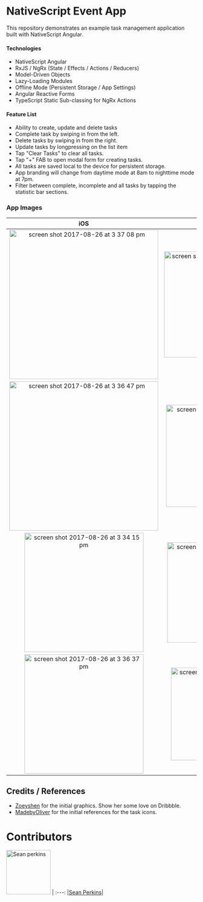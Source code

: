 # NativeScript Event App
This repository demonstrates an example task management application built with NativeScript Angular.

#### Technologies
- NativeScript Angular
- RxJS / NgRx (State / Effects / Actions / Reducers)
- Model-Driven Objects
- Lazy-Loading Modules
- Offline Mode (Persistent Storage / App Settings)
- Angular Reactive Forms
- TypeScript Static Sub-classing for NgRx Actions

#### Feature List
- Ability to create, update and delete tasks
- Complete task by swiping in from the left.
- Delete tasks by swiping in from the right.
- Update tasks by longpressing on the list item
- Tap "Clear Tasks" to clear all tasks.
- Tap "+" FAB to open modal form for creating tasks.
- All tasks are saved local to the device for persistent storage.
- App branding will change from daytime mode at 8am to nighttime mode at 7pm.
- Filter between complete, incomplete and all tasks by tapping the statistic bar sections.


### App Images

|iOS|Android|
|:---:|:---:|
|<img width="394" alt="screen shot 2017-08-26 at 3 37 08 pm" src="https://user-images.githubusercontent.com/13732623/29744518-6f2bc1e8-8a74-11e7-8674-9988d56d56a3.png">|<img width="280" alt="screen shot 2017-08-26 at 8 43 18 pm" src="https://user-images.githubusercontent.com/13732623/29746170-a6c95f18-8a9f-11e7-9737-ec21b3d05ddf.png">|
|<img width="394" alt="screen shot 2017-08-26 at 3 36 47 pm" src="https://user-images.githubusercontent.com/13732623/29744521-7be4fd14-8a74-11e7-997d-00eb709f45ee.png">|<img width="270" alt="screen shot 2017-08-26 at 8 42 15 pm" src="https://user-images.githubusercontent.com/13732623/29746158-689648c8-8a9f-11e7-937d-2184b3e1c705.png">|
|<img width="315" alt="screen shot 2017-08-26 at 3 34 15 pm" src="https://user-images.githubusercontent.com/13732623/29744515-48434e3e-8a74-11e7-9544-115fd997122d.png">|<img width="265" alt="screen shot 2017-08-26 at 8 43 12 pm" src="https://user-images.githubusercontent.com/13732623/29746172-b7fb85f4-8a9f-11e7-879b-c3bce1077523.png">|
<img width="315" alt="screen shot 2017-08-26 at 3 36 37 pm" src="https://user-images.githubusercontent.com/13732623/29744523-84d312c6-8a74-11e7-987d-3039a7054095.png">|<img width="245" alt="screen shot 2017-08-26 at 8 42 50 pm" src="https://user-images.githubusercontent.com/13732623/29746166-81752058-8a9f-11e7-9d12-961177ca5d7b.png">|

## Credits / References
* [Zoeyshen](https://dribbble.com/zoeyshen) for the initial graphics. Show her some love on Dribbble.
* [MadebyOliver](https://www.flaticon.com/authors/madebyoliver) for the initial references for the task icons.

# Contributors

[<img alt="Sean perkins" src="https://avatars1.githubusercontent.com/u/13732623?v=3&s=117" width="117">](https://github.com/sean-perkins) |
:---:
|[Sean Perkins](https://github.com/sean-perkins)|
